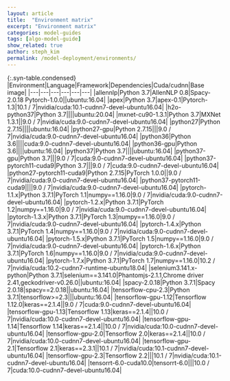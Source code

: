 ```yaml
---
layout: article
title:  "Environment matrix"
excerpt: "Environment matrix"
categories: model-guides
tags: [algo-model-guide]
show_related: true
author: steph_kim
permalink: /model-deployment/environments/
---
```


<div class="syn-styles-supported">
  <div class="syn-table-container scrollable-x" markdown="1">

{:.syn-table.condensed}
|Environment|Language|Framework|Dependencies|Cuda/cudnn|Base image|
|---|---|---|---|---|---|
|allennlp|Python 3.7|AllenNLP 0.8|Spacy-2.0.18    Pytorch-1.0.0||ubuntu:16.04|
|apex|Python 3.7|apex-0.1|Pytorch-1.3|10.1 / 7|nvidia/cuda:10.1-cudnn7-devel-ubuntu16.04|
|h2o-python37|Python 3.7||||ubuntu:20.04|
|mxnet-cu90-1.3.1|Python 3.7|MXNet 1.3.1||9.0 / 7|nvidia/cuda:9.0-cudnn7-devel-ubuntu16.04|
|python27|Python 2.7.15||||ubuntu:16.04|
|python27-gpu|Python 2.7.15|||9.0 / 7|nvidia/cuda:9.0-cudnn7-devel-ubuntu16.04|
|python36|Python 3.6||||cuda:9.0-cudnn7-devel-ubuntu16.04|
|python36-gpu|Python 3.6||||ubuntu:16.04|
|python37|Python 3.7||||ubuntu:16.04|
|python37-gpu|Python 3.7|||9.0 / 7|cuda:9.0-cudnn7-devel-ubuntu16.04|
|python37-pytorch11-cuda9|Python 3.7|||9.0 / 7|cuda:9.0-cudnn7-devel-ubuntu16.04|
|python27-pytorch11-cuda9|Python 2.7.15|PyTorch 1.0.0||9.0 / 7|nvidia/cuda:9.0-cudnn7-devel-ubuntu16.04|
|python37-pytorch11-cuda9||||9.0 / 7|nvidia/cuda:9.0-cudnn7-devel-ubuntu16.04|
|pytorch-1.1.x|Python 3.7.1|PyTorch 1.1|numpy==1.16.0|9.0 / 7|nvidia/cuda:9.0-cudnn7-devel-ubuntu16.04|
|pytorch-1.2.x|Python 3.7.1|PyTorch 1.2|numpy==1.16.0|9.0 / 7|nvidia/cuda:9.0-cudnn7-devel-ubuntu16.04|
|pytorch-1.3.x|Python 3.7.1|PyTorch 1.3|numpy==1.16.0|9.0 / 7|nvidia/cuda:9.0-cudnn7-devel-ubuntu16.04|
|pytorch-1.4.x|Python 3.7.1|PyTorch 1.4|numpy==1.16.0|9.0 / 7|nvidia/cuda:9.0-cudnn7-devel-ubuntu16.04|
|pytorch-1.5.x|Python 3.7.1|PyTorch 1.5|numpy==1.16.0|9.0 / 7|nvidia/cuda:9.0-cudnn7-devel-ubuntu16.04|
|pytorch-1.6.x|Python 3.7.1|PyTorch 1.6|numpy==1.16.0|9.0 / 7|nvidia/cuda:9.0-cudnn7-devel-ubuntu16.04|
|pytorch-1.7.x|Python 3.7.1|PyTorch 1.7|numpy==1.16.0|10.2 / 7|nvidia/cuda:10.2-cudnn7-runtime-ubuntu18.04|
|selenium3.141.x-python|Python 3.7.1|selenium==3.141.0|Phantomjs-2.1.1,Chrome driver 2.41,geckodriver-v0.26.0||ubuntu:16.04|
|spacy-2.0.18|Python 3.7.1|Spacy 2.0.18|spacy==2.0.18||ubuntu:16.04|
|tensorflow-cpu-2.3|Python 3.7.1|tensorflow>=2.3|||ubuntu:16.04|
|tensorflow-gpu-1.12|Tensorflow 1.12.0|keras==2.1.4||9.0 / 7|cuda:9.0-cudnn7-devel-ubuntu16.04|
|tensorflow-gpu-1.13|Tensorflow 1.13|keras==2.1.4||10.0 / 7|nvidia/cuda:10.0-cudnn7-devel-ubuntu16.04|
|tensorflow-gpu-1.14|Tensorflow 1.14|keras==2.1.4||10.0 / 7|nvidia/cuda:10.0-cudnn7-devel-ubuntu16.04|
|tensorflow-gpu-2.0|Tensorflow 2.0|keras==2.1.4||10.0 / 7|nvidia/cuda:10.0-cudnn7-devel-ubuntu16.04|
|tensorflow-gpu-2.1|Tensorflow 2.1|keras==2.3.1||10.1 / 7|nvidia/cuda:10.1-cudnn7-devel-ubuntu16.04|
|tensorflow-gpu-2.3|Tensorflow 2.2|||10.1 / 7|nvidia/cuda:10.1-cudnn7-devel-ubuntu16.04|
|tensorrt-6.0-cuda10.0|tensorrt-6.0|||10.0 / 7|cuda:10.0-cudnn7-devel-ubuntu16.04|

  </div>
</div>
